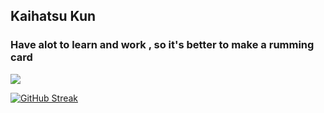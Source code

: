 ## Kaihatsu Kun 
### Have alot to learn and work , so it's better to make a rumming card 
<img src="https://www.reddit.com/media?url=https%3A%2F%2Fpreview.redd.it%2Ffucpnx83d1a21.jpg%3Fwidth%3D640%26crop%3Dsmart%26auto%3Dwebp%26s%3Daee7a849c4c53c7bbc1e6154006b18edf9cd1ed8">

[![GitHub Streak](http://github-readme-streak-stats.herokuapp.com?user=ka1hatsu&theme=dark&background=000000)](https://git.io/streak-stats)


 
